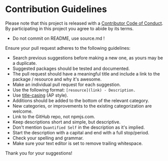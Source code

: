 # Contribution Guidelines

Please note that this project is released with a [Contributor Code of Conduct](https://github.com/spring-projects/spring-framework/blob/master/CODE_OF_CONDUCT.adoc). By participating in this project you agree to abide by its terms.

- Do not commit on README, use source.md !

Ensure your pull request adheres to the following guidelines:

- Search previous suggestions before making a new one, as yours may be a duplicate.
- Suggested packages should be tested and documented.
- The pull request should have a meaningful title and include a link to the package / resource and why it's awesome.
- Make an individual pull request for each suggestion.
- Use the following format: `[resource](link) - Description.`
- Use [title-casing](http://titlecapitalization.com) (AP style).
- Additions should be added to the bottom of the relevant category.
- New categories, or improvements to the existing categorization are welcome.
- Link to the GitHub repo, not npmjs.com.
- Keep descriptions short and simple, but descriptive.
- Don't mention `Quantified Self` in the description as it's implied.
- Start the description with a capital and end with a full stop/period.
- Check your spelling and grammar.
- Make sure your text editor is set to remove trailing whitespace.

Thank you for your suggestions!

